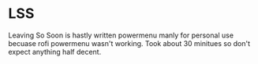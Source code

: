 # LSS
Leaving So Soon is hastly written powermenu manly for personal use becuase rofi powermenu wasn't working. Took about 30 minitues so don't expect anything half decent. 

